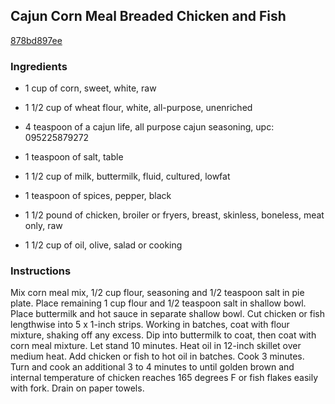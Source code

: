 ## Cajun Corn Meal Breaded Chicken and Fish

[878bd897ee](http://allrecipes.com/recipe/cajun-corn-meal-breaded-chicken-and-fish/)

### Ingredients

 - 1 cup of corn, sweet, white, raw

 - 1 1/2 cup of wheat flour, white, all-purpose, unenriched

 - 4 teaspoon of a cajun life, all purpose cajun seasoning, upc: 095225879272

 - 1 teaspoon of salt, table

 - 1 1/2 cup of milk, buttermilk, fluid, cultured, lowfat

 - 1 teaspoon of spices, pepper, black

 - 1 1/2 pound of chicken, broiler or fryers, breast, skinless, boneless, meat only, raw

 - 1 1/2 cup of oil, olive, salad or cooking

### Instructions

Mix corn meal mix, 1/2 cup flour, seasoning and 1/2 teaspoon salt in pie plate. Place remaining 1 cup flour and 1/2 teaspoon salt in shallow bowl. Place buttermilk and hot sauce in separate shallow bowl. Cut chicken or fish lengthwise into 5 x 1-inch strips. Working in batches, coat with flour mixture, shaking off any excess. Dip into buttermilk to coat, then coat with corn meal mixture. Let stand 10 minutes. Heat oil in 12-inch skillet over medium heat. Add chicken or fish to hot oil in batches. Cook 3 minutes. Turn and cook an additional 3 to 4 minutes to until golden brown and internal temperature of chicken reaches 165 degrees F or fish flakes easily with fork. Drain on paper towels.